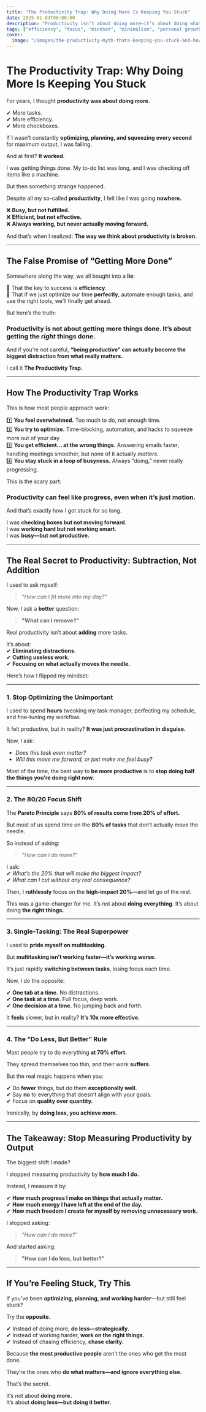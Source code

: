 ```yaml
---
title: "The Productivity Trap: Why Doing More Is Keeping You Stuck"
date: 2025-01-03T00:00:00
description: "Productivity isn’t about doing more—it’s about doing what matters. Discover how to escape the productivity trap and find real progress."
tags: ["efficiency", "focus", "mindset", "minimalism", "personal growth", "productivity"]
cover:
  image: "/images/the-productivity-myth-thats-keeping-you-stuck-and-how-to-escape-it.png"
---
```

# **The Productivity Trap: Why Doing More Is Keeping You Stuck**  

For years, I thought **productivity was about doing more.**  

✔ More tasks.  
✔ More efficiency.  
✔ More checkboxes.  

If I wasn’t constantly **optimizing, planning, and squeezing every second** for maximum output, I was failing.  

And at first? **It worked.**  

I was getting things done. My to-do list was long, and I was checking off items like a machine.  

But then something strange happened.  

Despite all my so-called **productivity**, I felt like I was going **nowhere.**  

❌ **Busy, but not fulfilled.**  
❌ **Efficient, but not effective.**  
❌ **Always working, but never actually moving forward.**  

And that’s when I realized: **The way we think about productivity is broken.**  

---

## **The False Promise of “Getting More Done”**  

Somewhere along the way, we all bought into a **lie**:  

🛑 That the key to success is **efficiency**.  
🛑 That if we just optimize our time **perfectly**, automate enough tasks, and use the right tools, we’ll finally get ahead.  

But here’s the truth:  

### **Productivity is not about getting more things done. It’s about getting the *right* things done.**  

And if you’re not careful, **“being productive” can actually become the biggest distraction from what really matters.**  

I call it **The Productivity Trap.**  

---

## **How The Productivity Trap Works**  

This is how most people approach work:  

1️⃣ **You feel overwhelmed.** Too much to do, not enough time.  
2️⃣ **You try to optimize.** Time-blocking, automation, and hacks to squeeze more out of your day.  
3️⃣ **You get efficient... at the wrong things.** Answering emails faster, handling meetings smoother, but none of it actually *matters.*  
4️⃣ **You stay stuck in a loop of busyness.** Always “doing,” never really progressing.  

This is the scary part:  

### **Productivity can feel like progress, even when it’s just motion.**  

And that’s exactly how I got stuck for so long.  

I was **checking boxes but not moving forward**.  
I was **working hard but not working smart**.  
I was **busy—but not productive.**  

---

## **The Real Secret to Productivity: Subtraction, Not Addition**  

I used to ask myself:  

> *"How can I fit more into my day?"*  

Now, I ask a **better** question:  

> **"What can I remove?"**  

Real productivity isn’t about **adding** more tasks.  

It’s about:  
✔ **Eliminating distractions.**  
✔ **Cutting useless work.**  
✔ **Focusing on what actually moves the needle.**  

Here’s how I flipped my mindset:  

---

### **1. Stop Optimizing the Unimportant**  

I used to spend **hours** tweaking my task manager, perfecting my schedule, and fine-tuning my workflow.  

It felt productive, but in reality? **It was just procrastination in disguise.**  

Now, I ask:  

- *Does this task even matter?*  
- *Will this move me forward, or just make me feel busy?*  

Most of the time, the best way to **be more productive** is to **stop doing half the things you’re doing right now.**  

---

### **2. The 80/20 Focus Shift**  

The **Pareto Principle** says **80% of results come from 20% of effort.**  

But most of us spend time on the **80% of tasks** that don’t actually move the needle.  

So instead of asking:  
> *"How can I do more?"*  

I ask:  
✔ *What’s the 20% that will make the biggest impact?*  
✔ *What can I cut without any real consequence?*  

Then, I **ruthlessly** focus on the **high-impact 20%**—and let go of the rest.  

This was a game-changer for me. It’s not about **doing everything**. It’s about doing **the right things.**  

---

### **3. Single-Tasking: The Real Superpower**  

I used to **pride myself on multitasking.**  

But **multitasking isn’t working faster—it’s working worse.**  

It’s just rapidly **switching between tasks**, losing focus each time.  

Now, I do the opposite:  

✔ **One tab at a time.** No distractions.  
✔ **One task at a time.** Full focus, deep work.  
✔ **One decision at a time.** No jumping back and forth.  

It **feels** slower, but in reality? **It’s 10x more effective.**  

---

### **4. The “Do Less, But Better” Rule**  

Most people try to do everything **at 70% effort.**  

They spread themselves too thin, and their work **suffers.**  

But the real magic happens when you:  

✔ Do **fewer** things, but do them **exceptionally well.**  
✔ Say **no** to everything that doesn’t align with your goals.  
✔ Focus on **quality over quantity.**  

Ironically, by **doing less, you achieve more.**  

---

## **The Takeaway: Stop Measuring Productivity by Output**  

The biggest shift I made?  

I stopped measuring productivity by **how much I do.**  

Instead, I measure it by:  

✔ **How much progress I make on things that actually matter.**  
✔ **How much energy I have left at the end of the day.**  
✔ **How much freedom I create for myself by removing unnecessary work.**  

I stopped asking:  
> *"How can I do more?"*  

And started asking:  
> **"How can I do less, but better?"**  

---

## **If You’re Feeling Stuck, Try This**  

If you’ve been **optimizing, planning, and working harder**—but still feel stuck?  

Try the **opposite.**  

✔ Instead of doing more, **do less—strategically.**  
✔ Instead of working harder, **work on the right things.**  
✔ Instead of chasing efficiency, **chase clarity.**  

Because **the most productive people** aren’t the ones who get the most done.  

They’re the ones who **do what matters—and ignore everything else.**  

That’s the secret.  

It’s not about **doing more.**  
It’s about **doing less—but doing it better.**  